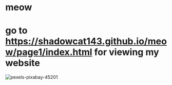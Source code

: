 # meow
# go to https://shadowcat143.github.io/meow/page1/index.html for viewing my website


![pexels-pixabay-45201](https://user-images.githubusercontent.com/85531159/180685411-d9009c3f-34a0-4cb7-af44-49dadeb9714c.jpg)
